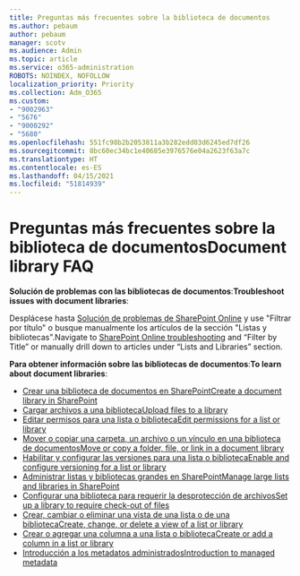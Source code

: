 ```yaml
---
title: Preguntas más frecuentes sobre la biblioteca de documentos
ms.author: pebaum
author: pebaum
manager: scotv
ms.audience: Admin
ms.topic: article
ms.service: o365-administration
ROBOTS: NOINDEX, NOFOLLOW
localization_priority: Priority
ms.collection: Adm_O365
ms.custom:
- "9002963"
- "5676"
- "9000292"
- "5680"
ms.openlocfilehash: 551fc98b2b2053811a3b282edd03d6245ed7df26
ms.sourcegitcommit: 8bc60ec34bc1e40685e3976576e04a2623f63a7c
ms.translationtype: HT
ms.contentlocale: es-ES
ms.lasthandoff: 04/15/2021
ms.locfileid: "51814939"
---
```

# <a name="document-library-faq"></a><span data-ttu-id="2c1ff-102">Preguntas más frecuentes sobre la biblioteca de documentos</span><span class="sxs-lookup"><span data-stu-id="2c1ff-102">Document library FAQ</span></span>

<span data-ttu-id="2c1ff-103">**Solución de problemas con las bibliotecas de documentos**:</span><span class="sxs-lookup"><span data-stu-id="2c1ff-103">**Troubleshoot issues with document libraries**:</span></span>

<span data-ttu-id="2c1ff-104">Desplácese hasta [Solución de problemas de SharePoint Online](https://docs.microsoft.com/sharepoint/troubleshoot/online) y use "Filtrar por título" o busque manualmente los artículos de la sección "Listas y bibliotecas".</span><span class="sxs-lookup"><span data-stu-id="2c1ff-104">Navigate to [SharePoint Online troubleshooting](https://docs.microsoft.com/sharepoint/troubleshoot/online) and “Filter by Title” or manually drill down to articles under “Lists and Libraries” section.</span></span>

<span data-ttu-id="2c1ff-105">**Para obtener información sobre las bibliotecas de documentos**:</span><span class="sxs-lookup"><span data-stu-id="2c1ff-105">**To learn about document libraries**:</span></span>

- [<span data-ttu-id="2c1ff-106">Crear una biblioteca de documentos en SharePoint</span><span class="sxs-lookup"><span data-stu-id="2c1ff-106">Create a document library in SharePoint</span></span>](https://support.office.com/article/Create-a-document-library-in-SharePoint-306728fe-0325-4b28-b60d-f902e1d75939)
- [<span data-ttu-id="2c1ff-107">Cargar archivos a una biblioteca</span><span class="sxs-lookup"><span data-stu-id="2c1ff-107">Upload files to a library</span></span>](https://support.office.com/article/upload-files-to-a-library-da549fb1-1fcb-4167-87d0-4693e93cb7a0)
- [<span data-ttu-id="2c1ff-108">Editar permisos para una lista o biblioteca</span><span class="sxs-lookup"><span data-stu-id="2c1ff-108">Edit permissions for a list or library</span></span>](https://support.office.com/article/customize-permissions-for-a-sharepoint-list-or-library-02d770f3-59eb-4910-a608-5f84cc297782)
- [<span data-ttu-id="2c1ff-109">Mover o copiar una carpeta, un archivo o un vínculo en una biblioteca de documentos</span><span class="sxs-lookup"><span data-stu-id="2c1ff-109">Move or copy a folder, file, or link in a document library</span></span>](https://support.office.com/article/move-or-copy-files-in-sharepoint-00e2f483-4df3-46be-a861-1f5f0c1a87bc)
- [<span data-ttu-id="2c1ff-110">Habilitar y configurar las versiones para una lista o biblioteca</span><span class="sxs-lookup"><span data-stu-id="2c1ff-110">Enable and configure versioning for a list or library</span></span>](https://support.office.com/article/enable-and-configure-versioning-for-a-list-or-library-1555d642-23ee-446a-990a-bcab618c7a37)
- [<span data-ttu-id="2c1ff-111">Administrar listas y bibliotecas grandes en SharePoint</span><span class="sxs-lookup"><span data-stu-id="2c1ff-111">Manage large lists and libraries in SharePoint</span></span>](https://support.office.com/article/manage-large-lists-and-libraries-in-sharepoint-b8588dae-9387-48c2-9248-c24122f07c59)
- [<span data-ttu-id="2c1ff-112">Configurar una biblioteca para requerir la desprotección de archivos</span><span class="sxs-lookup"><span data-stu-id="2c1ff-112">Set up a library to require check-out of files</span></span>](https://support.microsoft.com/es-ES/office/set-up-a-library-to-require-check-out-of-files-0c73792b-f727-4e19-a1f9-3173899e695b)
- [<span data-ttu-id="2c1ff-113">Crear, cambiar o eliminar una vista de una lista o de una biblioteca</span><span class="sxs-lookup"><span data-stu-id="2c1ff-113">Create, change, or delete a view of a list or library</span></span>](https://support.office.com/article/create-change-or-delete-a-view-of-a-list-or-library-27ae65b8-bc5b-4949-b29b-4ee87144a9c9)
- [<span data-ttu-id="2c1ff-114">Crear o agregar una columna a una lista o biblioteca</span><span class="sxs-lookup"><span data-stu-id="2c1ff-114">Create or add a column in a list or library</span></span>](https://support.microsoft.com/es-ES/office/create-a-column-in-a-sharepoint-list-or-library-2b0361ae-1bd3-41a3-8329-269e5f81cfa2)
- [<span data-ttu-id="2c1ff-115">Introducción a los metadatos administrados</span><span class="sxs-lookup"><span data-stu-id="2c1ff-115">Introduction to managed metadata</span></span>](https://docs.microsoft.com/sharepoint/managed-metadata)
